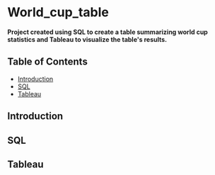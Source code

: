 # World_cup_table
**Project created using SQL to create a table summarizing world cup statistics and Tableau to visualize the table's results.**
## Table of Contents
  - [Introduction](#Introduction)
  - [SQL](#SQL)
  - [Tableau](#Tableau)

## Introduction

## SQL

## Tableau

